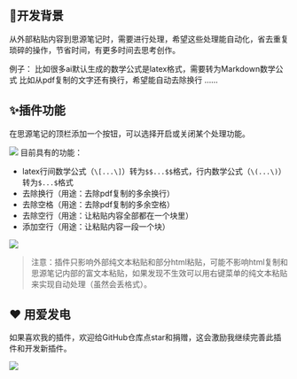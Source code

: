 
## 🤔开发背景

从外部粘贴内容到思源笔记时，需要进行处理，希望这些处理能自动化，省去重复琐碎的操作，节省时间，有更多时间去思考创作。

例子：
比如很多ai默认生成的数学公式是latex格式，需要转为Markdown数学公式
比如从pdf复制的文字还有换行，希望能自动去除换行
……

## ✨插件功能

在思源笔记的顶栏添加一个按钮，可以选择开启或关闭某个处理功能。

![](https://fastly.jsdelivr.net/gh/Achuan-2/PicBed/assets/PixPin_2024-12-13_21-30-06-2024-12-13.png)
目前具有的功能：

- latex行间数学公式（`\[...\]`）转为`$$...$$`格式，行内数学公式（`\(...\)`）转为`$...$`格式
- 去除换行（用途：去除pdf复制的多余换行）
- 去除空格（用途：去除pdf复制的多余空格）
- 去除空行（用途：让粘贴内容全部都在一个块里）
- 添加空行（用途：让粘贴内容一段一个块）

![](https://fastly.jsdelivr.net/gh/Achuan-2/PicBed/assets/PixPin_2024-12-13_21-30-30-2024-12-13.png)

> 注意：插件只影响外部纯文本粘贴和部分html粘贴，可能不影响html复制和思源笔记内部的富文本粘贴，如果发现不生效可以用右键菜单的纯文本粘贴来实现自动处理（虽然会丢格式）。

## ❤️ 用爱发电

如果喜欢我的插件，欢迎给GitHub仓库点star和捐赠，这会激励我继续完善此插件和开发新插件。

![](https://fastly.jsdelivr.net/gh/Achuan-2/PicBed/assets/20241118182532-2024-11-18.png)